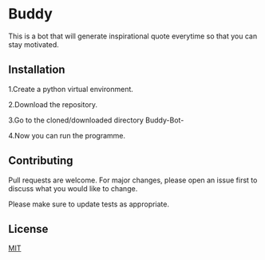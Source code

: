 # Buddy

This is a bot that will generate inspirational quote everytime so that you can stay motivated.

## Installation

1.Create a python virtual environment.

2.Download the repository.

3.Go to the cloned/downloaded directory Buddy-Bot-

4.Now you can run the programme.





## Contributing
Pull requests are welcome. For major changes, please open an issue first to discuss what you would like to change.

Please make sure to update tests as appropriate.

## License
[MIT](https://choosealicense.com/licenses/mit/)
